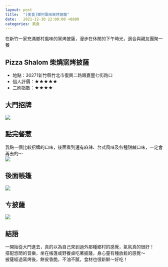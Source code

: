 ```yaml
---
layout: post
title:  "[美食]鄉村風味窯烤披薩"
date:   2021-12-30 22:00:00 +0800
categories: 美食
---
```

在新竹一家充滿鄉村風味的窯烤披薩，漫步在休閒的下午時光，適合與親友團聚一餐
## Pizza Shalom 柴燒窯烤披薩  
* 地點：30271新竹縣竹北市復興二路跟嘉豐七街路口
* 個人評價：★★★★★
* 二刷指數：★★★★  

## 大門招牌  
![](https://i.imgur.com/WxU6EKn.jpg)  
## 點完餐惹  
我點一個比較招牌的口味，後面看到還有麻辣、台式風味及各種甜鹹口味，一定會再去的～  
![](https://i.imgur.com/R6E9UzS.jpg)  
## 後面帳篷  
![](https://i.imgur.com/yYGBozJ.jpg)  
## ㄘ披薩  
![](https://i.imgur.com/xL3ZQGu.jpg)  
## 結語  
一開始從大門進去，真的以為自己來到過外那種鄉村的感覺，氣氛真的很好！  
搭配悠閒的音樂，坐在帳篷或野餐桌吃著披薩，身心靈有種放鬆的感覺～  
披薩經過窯烤後，餅皮香脆，不油不膩，食材也很新鮮～好吃！
